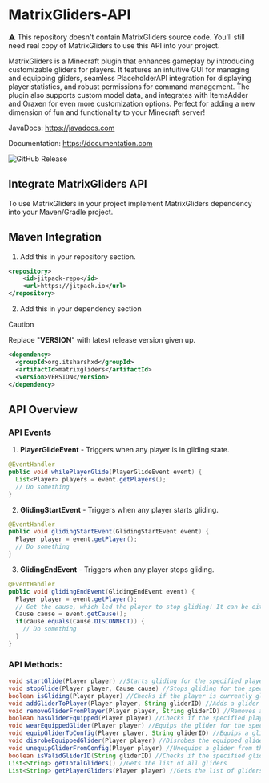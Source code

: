 # MatrixGliders-API
⚠️ This repository doesn't contain MatrixGliders source code. You'll still need real copy of MatrixGliders to use this API into your project. 

MatrixGliders is a Minecraft plugin that enhances gameplay by introducing customizable gliders for players. It features an intuitive GUI for managing and equipping gliders, seamless PlaceholderAPI integration for displaying player statistics, and robust permissions for command management. The plugin also supports custom model data, and integrates with ItemsAdder and Oraxen for even more customization options. Perfect for adding a new dimension of fun and functionality to your Minecraft server!

JavaDocs: https://javadocs.com

Documentation: https://documentation.com

![GitHub Release](https://img.shields.io/github/v/release/ItsHarshXD/MatrixGliders-API?display_name=release&label=API%20Version&labelColor=%234CDB44&color=DB7B44)

## Integrate MatrixGliders API
To use MatrixGliders in your project implement MatrixGliders dependency into your Maven/Gradle project.

## Maven Integration
1. Add this in your repository section.
```xml
<repository>
    <id>jitpack-repo</id>
    <url>https://jitpack.io</url>
</repository>
```

2. Add this in your dependency section

> [!CAUTION]
> Replace "**VERSION**" with latest release version given up.

```xml
<dependency>
  <groupId>org.itsharshxd</groupId>
  <artifactId>matrixgliders</artifactId>
  <version>VERSION</version>
</dependency>
```

## __API Overview__

### API Events
1. **PlayerGlideEvent** - Triggers when any player is in gliding state.

```java
@EventHandler
public void whilePlayerGlide(PlayerGlideEvent event) {
  List<Player> players = event.getPlayers();
  // Do something
}
```

2. **GlidingStartEvent** - Triggers when any player starts gliding.

```java
@EventHandler
public void glidingStartEvent(GlidingStartEvent event) {
  Player player = event.getPlayer();
  // Do something
}
```

3. **GlidingEndEvent** - Triggers when any player stops gliding.

```java
@EventHandler
public void glidingEndEvent(GlidingEndEvent event) {
  Player player = event.getPlayer();
  // Get the cause, which led the player to stop gliding! It can be either "LANDING" or "DISCONNECT".
  Cause cause = event.getCause();
  if(cause.equals(Cause.DISCONNECT)) {
    // Do something
  }
}
```

### API Methods:
```java
void startGlide(Player player) //Starts gliding for the specified player
void stopGlide(Player player, Cause cause) //Stops gliding for the specified player
boolean isGliding(Player player) //Checks if the player is currently gliding
void addGliderToPlayer(Player player, String gliderID) //Adds a glider to the specified player
void removeGliderFromPlayer(Player player, String gliderID) //Removes a glider from the specified player
boolean hasGliderEquipped(Player player) //Checks if the specified player has a glider equipped
void wearEquippedGlider(Player player) //Equips the glider for the specified player
void equipGliderToConfig(Player player, String gliderID) //Equips a glider to the config for the specified player
void disrobeEquippedGlider(Player player) //Disrobes the equipped glider for the specified player
void unequipGliderFromConfig(Player player) //Unequips a glider from the config for the specified player
boolean isValidGliderID(String gliderID) //Checks if the specified glider ID is valid
List<String> getTotalGliders() //Gets the list of all gliders
List<String> getPlayerGliders(Player player) //Gets the list of gliders for the specified player
```
